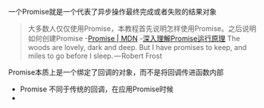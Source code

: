 一个Promise就是一个代表了异步操作最终完成或者失败的结果对象
>大多数人仅仅使用Promise，本教程首先说明怎样使用Promise。之后说明如何创建Promise
-[Promise | MDN](https://developer.mozilla.org/zh-CN/docs/Web/JavaScript/Guide/Using_promises)
-[深入理解Promise运行原理](https://juejin.im/post/5a5ea6f56fb9a01cbf385e62)
>The woods are lovely, dark and deep. But I have promises to keep, and miles to go before I sleep. — Robert Frost


Promise本质上是一个绑定了回调的对象，而不是将回调传进函数内部

- Promise
不同于传统的回调，在应用Promise时候
- 